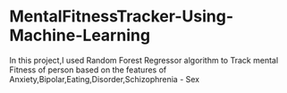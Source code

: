# MentalFitnessTracker-Using-Machine-Learning
In this project,I used Random Forest Regressor algorithm to Track mental Fitness of person based on the features of Anxiety,Bipolar,Eating,Disorder,Schizophrenia - Sex
